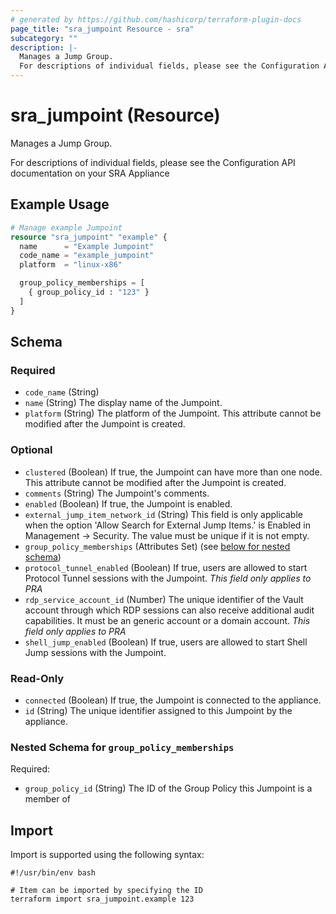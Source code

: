 ```yaml
---
# generated by https://github.com/hashicorp/terraform-plugin-docs
page_title: "sra_jumpoint Resource - sra"
subcategory: ""
description: |-
  Manages a Jump Group.
  For descriptions of individual fields, please see the Configuration API documentation on your SRA Appliance
---
```


# sra_jumpoint (Resource)

Manages a Jump Group.

For descriptions of individual fields, please see the Configuration API documentation on your SRA Appliance

## Example Usage

```terraform
# Manage example Jumpoint
resource "sra_jumpoint" "example" {
  name      = "Example Jumpoint"
  code_name = "example_jumpoint"
  platform  = "linux-x86"

  group_policy_memberships = [
    { group_policy_id : "123" }
  ]
}
```

<!-- schema generated by tfplugindocs -->
## Schema

### Required

- `code_name` (String)
- `name` (String) The display name of the Jumpoint.
- `platform` (String) The platform of the Jumpoint. This attribute cannot be modified after the Jumpoint is created.

### Optional

- `clustered` (Boolean) If true, the Jumpoint can have more than one node. This attribute cannot be modified after the Jumpoint is created.
- `comments` (String) The Jumpoint's comments.
- `enabled` (Boolean) If true, the Jumpoint is enabled.
- `external_jump_item_network_id` (String) This field is only applicable when the option 'Allow Search for External Jump Items.' is Enabled in Management -> Security. The value must be unique if it is not empty.
- `group_policy_memberships` (Attributes Set) (see [below for nested schema](#nestedatt--group_policy_memberships))
- `protocol_tunnel_enabled` (Boolean) If true, users are allowed to start Protocol Tunnel sessions with the Jumpoint. _This field only applies to PRA_
- `rdp_service_account_id` (Number) The unique identifier of the Vault account through which RDP sessions can also receive additional audit capabilities. It must be an generic account or a domain account. _This field only applies to PRA_
- `shell_jump_enabled` (Boolean) If true, users are allowed to start Shell Jump sessions with the Jumpoint.

### Read-Only

- `connected` (Boolean) If true, the Jumpoint is connected to the appliance.
- `id` (String) The unique identifier assigned to this Jumpoint by the appliance.

<a id="nestedatt--group_policy_memberships"></a>
### Nested Schema for `group_policy_memberships`

Required:

- `group_policy_id` (String) The ID of the Group Policy this Jumpoint is a member of

## Import

Import is supported using the following syntax:

```shell
#!/usr/bin/env bash

# Item can be imported by specifying the ID
terraform import sra_jumpoint.example 123
```
